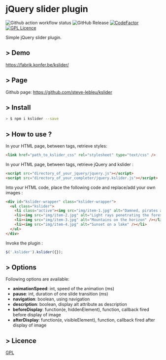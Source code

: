 # jQuery slider plugin

![Github action workflow status](https://github.com/steve-lebleu/kslider/actions/workflows/build.yml/badge.svg?branch=master)
![GitHub Release](https://img.shields.io/github/v/release/:steve-lebleu/:kslider)
[![CodeFactor](https://www.codefactor.io/repository/github/steve-lebleu/kslider/badge)](https://www.codefactor.io/repository/github/steve-lebleu/kslider)
[![GPL Licence](https://badges.frapsoft.com/os/gpl/gpl.svg?v=103)](https://opensource.org/licenses/gpl-license.php)

Simple jQuery slider plugin.
        
## > Demo

https://fabrik.konfer.be/kslider/

## > Page

Github page: https://github.com/steve-lebleu/kslider

## > Install

``` bash 
> $ npm i kslider --save
```
## > How to use ?

In your HTML page, between <head> tags, retrieve styles:

``` html 
<link href="path_to_kslider_css" rel="stylesheet" type="text/css" />
```

In your HTML page, between <head> tags, retrieve jQuery and kslider :

``` html 
<script src="directory_of_your_jquery/jquery.js"></script>
<script src="directory_of_your_completer/jquery.kslider.js"></script>
```

Into your HTML code, place the following code and replace/add your own images :

``` html 
<div id="kslider-wrapper" class="kslider-wrapper">
  <ul class="kslider">
    <li class="active"><img src="img/item-1.jpg" alt="Damned, pirates are in the square" /></li>
    <li><img src="img/item-2.jpg" alt="Light rays penetrating the forest" /></li>
    <li><img src="img/item-3.jpg" alt="Mountains on the horizon" /></li>
    <li><img src="img/item-4.jpg" alt="Sunset on a lake" /></li>
  </ul>
</div>
```
 
Invoke the plugin :

``` javascript
$('.kslider').kslider({});
```

## > Options

Following options are available:

* **animationSpeed**: int, speed of the animation (ms)
* **pause**: int, duration of one slide transition (ms)
* **navigation**: boolean, using navigation
* **description**: boolean, display alt attribute as description
* **beforeDisplay**: function(e, hiddenElement), function, callback fired before display of image
* **afterDisplay**: function(e, visibleElement), function, callback fired after display of image
                
## > Licence

[GPL](https://opensource.org/licenses/gpl-license.php())